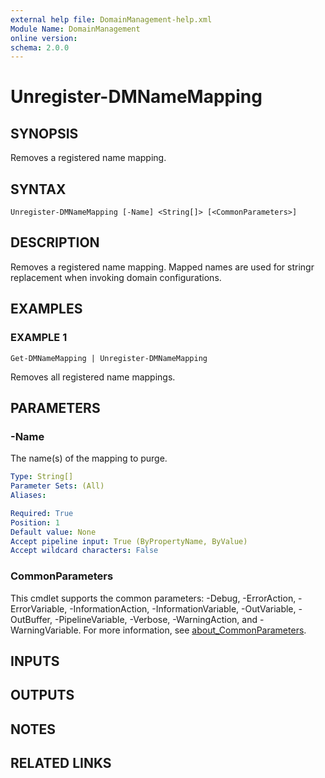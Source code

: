 ```yaml
---
external help file: DomainManagement-help.xml
Module Name: DomainManagement
online version:
schema: 2.0.0
---
```


# Unregister-DMNameMapping

## SYNOPSIS
Removes a registered name mapping.

## SYNTAX

```
Unregister-DMNameMapping [-Name] <String[]> [<CommonParameters>]
```

## DESCRIPTION
Removes a registered name mapping.
Mapped names are used for stringr replacement when invoking domain configurations.

## EXAMPLES

### EXAMPLE 1
```
Get-DMNameMapping | Unregister-DMNameMapping
```

Removes all registered name mappings.

## PARAMETERS

### -Name
The name(s) of the mapping to purge.

```yaml
Type: String[]
Parameter Sets: (All)
Aliases:

Required: True
Position: 1
Default value: None
Accept pipeline input: True (ByPropertyName, ByValue)
Accept wildcard characters: False
```

### CommonParameters
This cmdlet supports the common parameters: -Debug, -ErrorAction, -ErrorVariable, -InformationAction, -InformationVariable, -OutVariable, -OutBuffer, -PipelineVariable, -Verbose, -WarningAction, and -WarningVariable. For more information, see [about_CommonParameters](http://go.microsoft.com/fwlink/?LinkID=113216).

## INPUTS

## OUTPUTS

## NOTES

## RELATED LINKS

